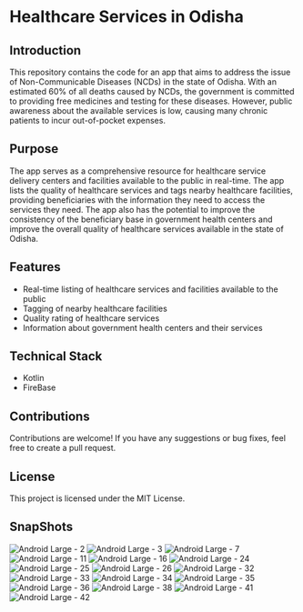 # Healthcare Services in Odisha
## Introduction
This repository contains the code for an app that aims to address the issue of Non-Communicable Diseases (NCDs) in the state of Odisha. With an estimated 60% of all deaths caused by NCDs, the government is committed to providing free medicines and testing for these diseases. However, public awareness about the available services is low, causing many chronic patients to incur out-of-pocket expenses.

## Purpose
The app serves as a comprehensive resource for healthcare service delivery centers and facilities available to the public in real-time. The app lists the quality of healthcare services and tags nearby healthcare facilities, providing beneficiaries with the information they need to access the services they need. The app also has the potential to improve the consistency of the beneficiary base in government health centers and improve the overall quality of healthcare services available in the state of Odisha.

## Features
- Real-time listing of healthcare services and facilities available to the public
- Tagging of nearby healthcare facilities
- Quality rating of healthcare services
- Information about government health centers and their services
## Technical Stack
- Kotlin
- FireBase

## Contributions
Contributions are welcome! If you have any suggestions or bug fixes, feel free to create a pull request.

## License
This project is licensed under the MIT License.

## SnapShots
![Android Large - 2](https://user-images.githubusercontent.com/96427746/216922374-674166c7-2e48-4923-9195-7aa5230426f3.png)
![Android Large - 3](https://user-images.githubusercontent.com/96427746/216922383-5e867a30-b42e-424c-a15a-0fff455fa224.png)
![Android Large - 7](https://user-images.githubusercontent.com/96427746/216922389-6a429bd0-2025-48ca-a232-0860dbf5cfc5.png)
![Android Large - 11](https://user-images.githubusercontent.com/96427746/216922400-5a4408d2-06a3-4e03-9f97-8c46a02c6433.png)
![Android Large - 16](https://user-images.githubusercontent.com/96427746/216922424-0f8506d4-9439-486b-b83b-c28c37a54957.png)
![Android Large - 24](https://user-images.githubusercontent.com/96427746/216922429-f96dea8a-c434-487a-8ef3-0c0ea22e826c.png)
![Android Large - 25](https://user-images.githubusercontent.com/96427746/216922432-a9f47b95-0640-4f02-8df1-c43012ee707e.png)
![Android Large - 26](https://user-images.githubusercontent.com/96427746/216922438-16ba9097-53cb-4eb5-b4ac-020c9f90b3c6.png)
![Android Large - 32](https://user-images.githubusercontent.com/96427746/216922441-d3f59321-167d-48ed-a243-18bb38e61b6b.png)
![Android Large - 33](https://user-images.githubusercontent.com/96427746/216922447-79c71e4c-526a-48b3-81c9-fdf41aabfc82.png)
![Android Large - 34](https://user-images.githubusercontent.com/96427746/216922448-1fcc4d35-98f8-4158-b4a0-1155ada602bf.png)
![Android Large - 35](https://user-images.githubusercontent.com/96427746/216922459-8f735dbc-02de-4c3b-85e4-3d3635d95124.png)
![Android Large - 36](https://user-images.githubusercontent.com/96427746/216922483-0069b439-4ad6-4bc7-a384-e3c1471fe5d1.png)
![Android Large - 38](https://user-images.githubusercontent.com/96427746/216922489-6ba5e718-4e51-4790-a444-0500c84ee4bc.png)
![Android Large - 41](https://user-images.githubusercontent.com/96427746/216922494-26524f84-0f2b-4f0f-bbad-add4480da9ef.png)
![Android Large - 42](https://user-images.githubusercontent.com/96427746/216922498-44c252df-55e7-41eb-8d70-b324de753e71.png)
